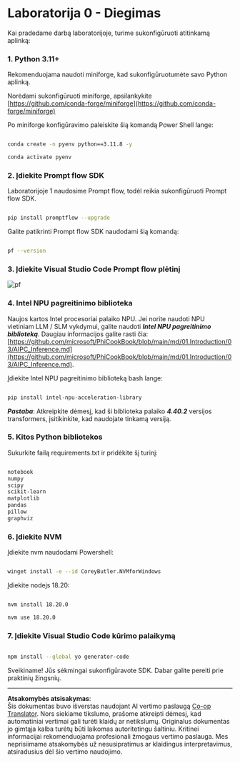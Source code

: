<!--
CO_OP_TRANSLATOR_METADATA:
{
  "original_hash": "a4ef39027902e82f2c33d568d2a2259a",
  "translation_date": "2025-09-12T14:27:48+00:00",
  "source_file": "md/02.Application/02.Code/Phi3/VSCodeExt/HOL/AIPC/01.Installations.md",
  "language_code": "lt"
}
-->
# **Laboratorija 0 - Diegimas**

Kai pradedame darbą laboratorijoje, turime sukonfigūruoti atitinkamą aplinką:


### **1. Python 3.11+**

Rekomenduojama naudoti miniforge, kad sukonfigūruotumėte savo Python aplinką.

Norėdami sukonfigūruoti miniforge, apsilankykite [https://github.com/conda-forge/miniforge](https://github.com/conda-forge/miniforge)

Po miniforge konfigūravimo paleiskite šią komandą Power Shell lange:

```bash

conda create -n pyenv python==3.11.8 -y

conda activate pyenv

```


### **2. Įdiekite Prompt flow SDK**

Laboratorijoje 1 naudosime Prompt flow, todėl reikia sukonfigūruoti Prompt flow SDK.

```bash

pip install promptflow --upgrade

```

Galite patikrinti Prompt flow SDK naudodami šią komandą:

```bash

pf --version

```


### **3. Įdiekite Visual Studio Code Prompt flow plėtinį**

![pf](../../../../../../../../../imgs/02/vscodeext/pf_ext.png)


### **4. Intel NPU pagreitinimo biblioteka**

Naujos kartos Intel procesoriai palaiko NPU. Jei norite naudoti NPU vietiniam LLM / SLM vykdymui, galite naudoti ***Intel NPU pagreitinimo biblioteką***. Daugiau informacijos galite rasti čia: [https://github.com/microsoft/PhiCookBook/blob/main/md/01.Introduction/03/AIPC_Inference.md](https://github.com/microsoft/PhiCookBook/blob/main/md/01.Introduction/03/AIPC_Inference.md).

Įdiekite Intel NPU pagreitinimo biblioteką bash lange:

```bash

pip install intel-npu-acceleration-library

```

***Pastaba***: Atkreipkite dėmesį, kad ši biblioteka palaiko ***4.40.2*** versijos transformers, įsitikinkite, kad naudojate tinkamą versiją.


### **5. Kitos Python bibliotekos**

Sukurkite failą requirements.txt ir pridėkite šį turinį:

```txt

notebook
numpy 
scipy 
scikit-learn 
matplotlib 
pandas 
pillow 
graphviz

```


### **6. Įdiekite NVM**

Įdiekite nvm naudodami Powershell:

```bash

winget install -e --id CoreyButler.NVMforWindows

```

Įdiekite nodejs 18.20:

```bash

nvm install 18.20.0

nvm use 18.20.0

```


### **7. Įdiekite Visual Studio Code kūrimo palaikymą**

```bash

npm install --global yo generator-code

```

Sveikiname! Jūs sėkmingai sukonfigūravote SDK. Dabar galite pereiti prie praktinių žingsnių.

---

**Atsakomybės atsisakymas**:  
Šis dokumentas buvo išverstas naudojant AI vertimo paslaugą [Co-op Translator](https://github.com/Azure/co-op-translator). Nors siekiame tikslumo, prašome atkreipti dėmesį, kad automatiniai vertimai gali turėti klaidų ar netikslumų. Originalus dokumentas jo gimtąja kalba turėtų būti laikomas autoritetingu šaltiniu. Kritinei informacijai rekomenduojama profesionali žmogaus vertimo paslauga. Mes neprisiimame atsakomybės už nesusipratimus ar klaidingus interpretavimus, atsiradusius dėl šio vertimo naudojimo.
